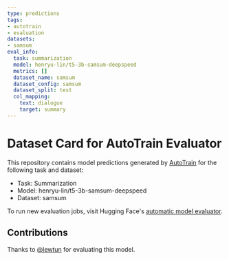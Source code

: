 ```yaml
---
type: predictions
tags:
- autotrain
- evaluation
datasets:
- samsum
eval_info:
  task: summarization
  model: henryu-lin/t5-3b-samsum-deepspeed
  metrics: []
  dataset_name: samsum
  dataset_config: samsum
  dataset_split: test
  col_mapping:
    text: dialogue
    target: summary
---
```

# Dataset Card for AutoTrain Evaluator

This repository contains model predictions generated by [AutoTrain](https://huggingface.co/autotrain) for the following task and dataset:

* Task: Summarization
* Model: henryu-lin/t5-3b-samsum-deepspeed
* Dataset: samsum

To run new evaluation jobs, visit Hugging Face's [automatic model evaluator](https://huggingface.co/spaces/autoevaluate/model-evaluator).

## Contributions

Thanks to [@lewtun](https://huggingface.co/lewtun) for evaluating this model.